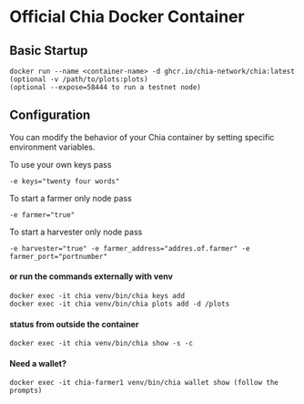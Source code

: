 # Official Chia Docker Container

## Basic Startup
```
docker run --name <container-name> -d ghcr.io/chia-network/chia:latest
(optional -v /path/to/plots:plots)
(optional --expose=58444 to run a testnet node)
```

## Configuration

You can modify the behavior of your Chia container by setting specific environment variables.

To use your own keys pass
```
-e keys="twenty four words"
```

To start a farmer only node pass
```
-e farmer="true"
```

To start a harvester only node pass
```
-e harvester="true" -e farmer_address="addres.of.farmer" -e farmer_port="portnumber"
```

#### or run the commands externally with venv
```
docker exec -it chia venv/bin/chia keys add
docker exec -it chia venv/bin/chia plots add -d /plots
```

#### status from outside the container

```
docker exec -it chia venv/bin/chia show -s -c
```

#### Need a wallet?
```
docker exec -it chia-farmer1 venv/bin/chia wallet show (follow the prompts)
```
